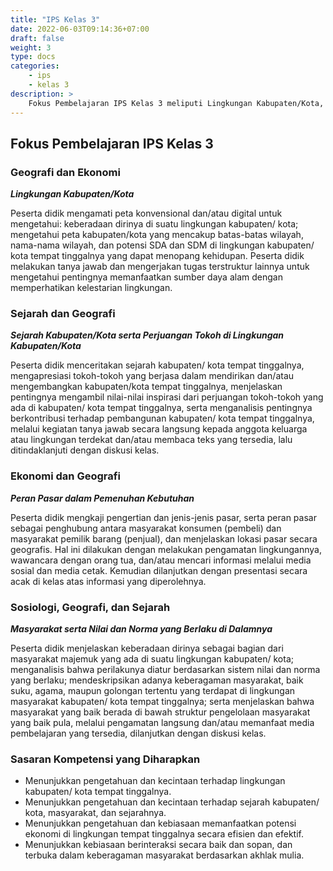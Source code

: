 ```yaml
---
title: "IPS Kelas 3"
date: 2022-06-03T09:14:36+07:00
draft: false
weight: 3
type: docs
categories:
    - ips
    - kelas 3
description: >
    Fokus Pembelajaran IPS Kelas 3 meliputi Lingkungan Kabupaten/Kota, Sejarah Kabupaten/Kota serta Perjuangan Tokoh di Lingkungan Kabupaten/Kota, Peran Pasar dalam Pemenuhan Kebutuhan, Masyarakat serta Nilai dan Norma yang Berlaku di Dalamnya
---
```

## Fokus Pembelajaran IPS Kelas 3
### Geografi dan Ekonomi
***Lingkungan Kabupaten/Kota***

Peserta didik mengamati peta konvensional dan/atau digital untuk mengetahui: keberadaan dirinya di suatu lingkungan kabupaten/ kota; mengetahui peta kabupaten/kota yang mencakup batas-batas wilayah, nama-nama wilayah, dan potensi SDA dan SDM di lingkungan kabupaten/ kota tempat tinggalnya yang dapat menopang kehidupan. Peserta didik melakukan tanya jawab dan mengerjakan tugas terstruktur lainnya untuk mengetahui pentingnya memanfaatkan sumber daya alam dengan memperhatikan kelestarian lingkungan.

### Sejarah dan Geografi
***Sejarah Kabupaten/Kota serta Perjuangan Tokoh di Lingkungan Kabupaten/Kota***

Peserta didik menceritakan sejarah kabupaten/ kota tempat tinggalnya, mengapresiasi tokoh-tokoh yang berjasa dalam mendirikan dan/atau mengembangkan kabupaten/kota tempat tinggalnya, menjelaskan pentingnya mengambil nilai-nilai inspirasi dari perjuangan tokoh-tokoh yang ada di kabupaten/ kota tempat tinggalnya, serta menganalisis pentingnya berkontribusi terhadap pembangunan kabupaten/ kota tempat tinggalnya, melalui kegiatan tanya jawab secara langsung kepada anggota keluarga atau lingkungan terdekat dan/atau membaca teks yang tersedia, lalu ditindaklanjuti dengan diskusi kelas.

### Ekonomi dan Geografi
***Peran Pasar dalam Pemenuhan Kebutuhan***

Peserta didik mengkaji pengertian dan jenis-jenis pasar, serta peran pasar sebagai penghubung antara masyarakat konsumen (pembeli) dan masyarakat pemilik barang (penjual), dan menjelaskan lokasi pasar secara geografis. Hal ini dilakukan dengan melakukan pengamatan lingkungannya, wawancara dengan orang tua, dan/atau mencari informasi melalui media sosial dan media cetak. Kemudian dilanjutkan dengan presentasi secara acak di kelas atas informasi yang diperolehnya.

### Sosiologi, Geografi, dan Sejarah
***Masyarakat serta Nilai dan Norma yang Berlaku di Dalamnya***

Peserta didik menjelaskan keberadaan dirinya sebagai bagian dari masyarakat majemuk yang ada di suatu lingkungan kabupaten/ kota; menganalisis bahwa perilakunya diatur berdasarkan sistem nilai dan norma yang berlaku; mendeskripsikan adanya keberagaman masyarakat, baik suku, agama, maupun golongan tertentu yang terdapat di lingkungan masyarakat kabupaten/ kota tempat tinggalnya; serta menjelaskan bahwa masyarakat yang baik berada di bawah struktur pengelolaan masyarakat yang baik pula, melalui pengamatan langsung dan/atau memanfaat media pembelajaran yang tersedia, dilanjutkan dengan diskusi kelas.

### Sasaran Kompetensi yang Diharapkan
- Menunjukkan pengetahuan dan kecintaan terhadap lingkungan kabupaten/ kota tempat tinggalnya.
- Menunjukkan pengetahuan dan kecintaan terhadap sejarah kabupaten/ kota, masyarakat, dan sejarahnya.
- Menunjukkan pengetahuan dan kebiasaan memanfaatkan potensi ekonomi di lingkungan tempat tinggalnya secara efisien dan efektif.
- Menunjukkan kebiasaan berinteraksi secara baik dan sopan, dan terbuka dalam keberagaman masyarakat berdasarkan akhlak mulia.
